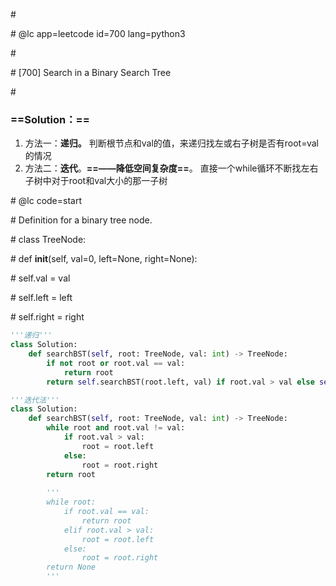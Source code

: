 \#

\# @lc app=leetcode id=700 lang=python3

\#

\# [700] Search in a Binary Search Tree

\#

### ==Solution：==

1. 方法一：**递归。** 判断根节点和val的值，来递归找左或右子树是否有root=val的情况
2. 方法二：**迭代**。**==——降低空间复杂度==**。 直接一个while循环不断找左右子树中对于root和val大小的那一子树

\# @lc code=start

\# Definition for a binary tree node.

\# class TreeNode:

\#     def __init__(self, val=0, left=None, right=None):

\#         self.val = val

\#         self.left = left

\#         self.right = right

```python
'''递归'''
class Solution:
    def searchBST(self, root: TreeNode, val: int) -> TreeNode:
        if not root or root.val == val:
            return root
        return self.searchBST(root.left, val) if root.val > val else self.searchBST(root.right, val)
```

```python
'''迭代法'''
class Solution:
    def searchBST(self, root: TreeNode, val: int) -> TreeNode:
        while root and root.val != val:
            if root.val > val:
                root = root.left
            else:
                root = root.right
        return root
    
    	'''
    	while root:
    		if root.val == val:
    			return root
    		elif root.val > val:
    			root = root.left
    		else:
    			root = root.right
    	return None
    	'''
```

